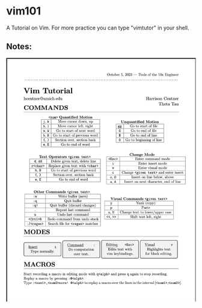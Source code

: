 # vim101
A Tutorial on Vim. For more practice you can type "vimtutor" in your shell.

## Notes:
![Vim-Notes](notes_img.png?raw=true "Notes on Vim Commands")

